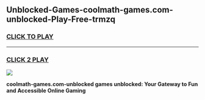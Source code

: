 
## Unblocked-Games-coolmath-games.com-unblocked-Play-Free-trmzq
<h3>
<a href="https://clearcache.space/e2bc6b?title=coolmath-games.com-unblocked&ref=21A">CLICK TO PLAY</a></h3>
<hr>

<h3>
<a href="https://clearcache.space/e2bc6b?title=coolmath-games.com-unblocked&ref=21A">CLICK 2 PLAY</a>
  
</h3>

<a href="https://clearcache.space/e2bc6b?title=coolmath-games.com-unblocked&ref=21A"><img src="https://clearcache.store/games.png"></a>


**coolmath-games.com-unblocked games unblocked: Your Gateway to Fun and Accessible Online Gaming**

